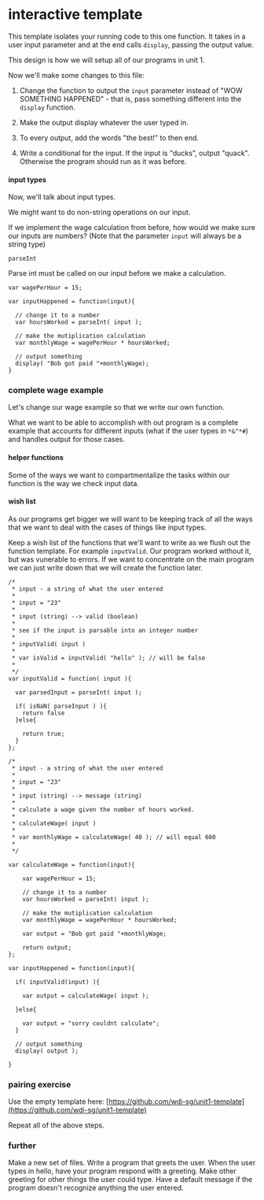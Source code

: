 # interactive template
This template isolates your running code to this one function. It takes in a user input parameter and at the end calls `display`, passing the output value.

This design is how we will setup all of our programs in unit 1.

Now we'll make some changes to this file:

1. Change the function to output the `input` parameter instead of "WOW SOMETHING HAPPENED" - that is, pass something different into the `display` function.

2. Make the output display whatever the user typed in.

3. To every output, add the words "the best!" to then end.

4. Write a conditional for the input. If the input is "ducks", output "quack". Otherwise the program should run as it was before.

#### input types

Now, we'll talk about input types.

We might want to do non-string operations on our input.

If we implement the wage calculation from before, how would we make sure our inputs are numbers? (Note that the parameter `input` will always be a string type)

`parseInt`

Parse int must be called on our input before we make a calculation.

```
var wagePerHour = 15;

var inputHappened = function(input){

  // change it to a number
  var hoursWorked = parseInt( input );

  // make the mutiplication calculation
  var monthlyWage = wagePerHour * hoursWorked;

  // output something
  display( "Bob got paid "+monthlyWage);
}
```

### complete wage example

Let's change our wage example so that we write our own function.

What we want to be able to accomplish with out program is a complete example that accounts for different inputs (what if the user types in `*&^*#`) and handles output for those cases.

#### helper functions
Some of the ways we want to compartmentalize the tasks within our function is the way we check input data.

#### wish list
As our programs get bigger we will want to be keeping track of all the ways that we want to deal with the cases of things like input types.

Keep a wish list of the functions that we'll want to write as we flush out the function template. For example `inputValid`. Our program worked without it, but was vunerable to errors. If we want to concentrate on the main program we can just write down that we will create the function later.

```
/*
 * input - a string of what the user entered
 *
 * input = "23"
 *
 * input (string) --> valid (boolean)
 *
 * see if the input is parsable into an integer number
 *
 * inputValid( input )
 *
 * var isValid = inputValid( "hello" ); // will be false
 *
 */
var inputValid = function( input ){

  var parsedInput = parseInt( input );

  if( isNaN( parseInput ) ){
    return false
  }else{

    return true;
  }
};

/*
 * input - a string of what the user entered
 *
 * input = "23"
 *
 * input (string) --> message (string)
 *
 * calculate a wage given the number of hours worked.
 *
 * calculateWage( input )
 *
 * var monthlyWage = calculateWage( 40 ); // will equal 600
 *
 */

var calculateWage = function(input){

    var wagePerHour = 15;

    // change it to a number
    var hoursWorked = parseInt( input );

    // make the mutiplication calculation
    var monthlyWage = wagePerHour * hoursWorked;

    var output = "Bob got paid "+monthlyWage;

    return output;
};

var inputHappened = function(input){

  if( inputValid(input) ){

    var output = calculateWage( input );

  }else{

    var output = "sorry couldnt calculate";
  }

  // output something
  display( output );

}
```

### pairing exercise
Use the empty template here: [https://github.com/wdi-sg/unit1-template](https://github.com/wdi-sg/unit1-template)

Repeat all of the above steps.

### further
Make a new set of files. Write a program that greets the user. When the user types in hello, have your program respond with a greeting. Make other greeting for other things the user could type. Have a default message if the program doesn't recognize anything the user entered.


